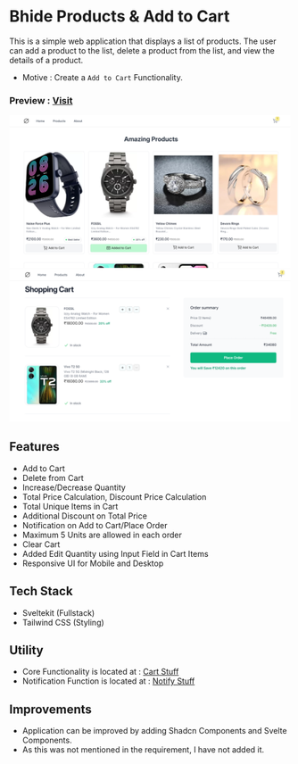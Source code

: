 # Bhide Products & Add to Cart

This is a simple web application that displays a list of products. The user can add a product to the list, delete a product from the list, and view the details of a product.

- Motive : Create a `Add to Cart` Functionality.

### Preview : [Visit](https://bhide-products.vercel.app) 

![Preview](/static/preview_desktop.png)
![Preview](/static/cart_page.png)

## Features

- Add to Cart
- Delete from Cart
- Increase/Decrease Quantity
- Total Price Calculation, Discount Price Calculation
- Total Unique Items in Cart
- Additional Discount on Total Price
- Notification on Add to Cart/Place Order
- Maximum 5 Units are allowed in each order
- Clear Cart 
- Added Edit Quantity using Input Field in Cart Items
- Responsive UI for Mobile and Desktop

## Tech Stack

- Sveltekit (Fullstack)
- Tailwind CSS (Styling)

## Utility

- Core Functionality is located at : [Cart Stuff]('./src/lib/index.ts')
- Notification Function is located at : [Notify Stuff]('./src/lib/utils.ts')

## Improvements

- Application can be improved by adding Shadcn Components and Svelte Components.
- As this was not mentioned in the requirement, I have not added it.
